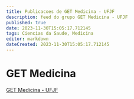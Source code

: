 ```yaml
---
title: Publicacoes de GET Medicina - UFJF 
description: feed do grupo GET Medicina - UFJF
published: true
date: 2023-11-30T15:05:17.712145
tags: Ciencias da Saude, Medicina
editor: markdown
dateCreated: 2023-11-30T15:05:17.712145
---
```


# GET Medicina
[GET Medicina - UFJF](/grupo/111GETMedicinaUFJF)